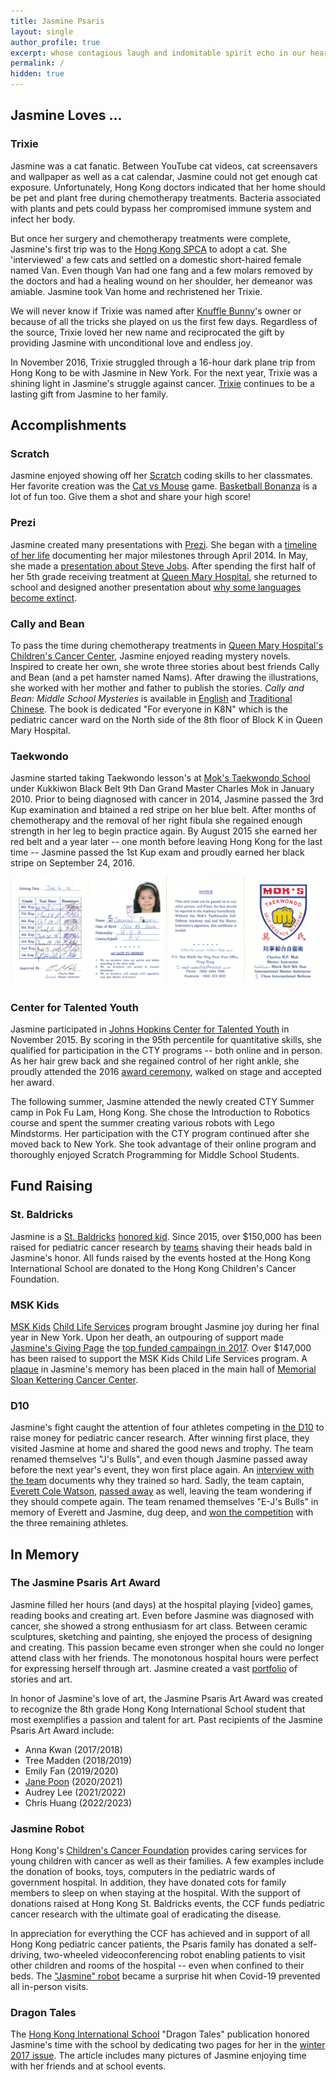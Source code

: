 ```yaml
---
title: Jasmine Psaris
layout: single
author_profile: true
excerpt: whose contagious laugh and indomitable spirit echo in our hearts
permalink: /
hidden: true
---
```




## Jasmine Loves ... 

### Trixie

<p>Jasmine was a cat fanatic.  Between YouTube cat videos, cat
screensavers and wallpaper as well as a cat calendar, Jasmine could
not get enough cat exposure.  Unfortunately, Hong Kong doctors
indicated that her home should be pet and plant free during
chemotherapy treatments.  Bacteria associated with plants and pets
could bypass her compromised immune system and infect her body.</p>

<p>But once her surgery and chemotherapy treatments were complete,
Jasmine's first trip was to the 
<a class="my-link" target="_blank" href="https://www.spca.org.hk/en/">Hong Kong SPCA</a> to adopt a cat.
She 'interviewed' a few cats and settled on a domestic short-haired
female named Van.  Even though Van had one fang and a few molars
removed by the doctors and had a healing wound on her shoulder, her
demeanor was amiable.  Jasmine took Van home and rechristened her
Trixie.</p>

<p>We will never know if Trixie was named after 
<a class="my-link" target="_blank" href="https://en.wikipedia.org/wiki/Knuffle_Bunny">Knuffle Bunny</a>'s
owner or because of all the tricks she played on us the first few
days. Regardless of the source, Trixie loved her new name and
reciprocated the gift by providing Jasmine with unconditional love and
endless joy.</p>

<p>In November 2016, Trixie struggled through a 16-hour dark plane trip
from Hong Kong to be with Jasmine in New York.  For the next year,
Trixie was a shining light in Jasmine's struggle against cancer.  <a class="my-link" 
href="/trixie/">Trixie</a> continues to be a lasting gift from Jasmine
to her family.</p>



## Accomplishments

### Scratch

Jasmine enjoyed showing off her <a class="my-link" target="_blank" href="https://scratch.mit.edu/">Scratch</a> 
coding skills to her classmates.  Her favorite creation was the 
<a class="my-link" target="_blank" href="https://scratch.mit.edu/projects/27270597">Cat vs Mouse</a> game.  <a class="my-link" target="_blank" href="https://scratch.mit.edu/projects/37947366/">Basketball Bonanza</a> 
is a lot of fun too.  Give them a shot and share your high score!

<h3 id="prezi">Prezi<a class="header-link" href="#prezi"><i class="fas fa-link"></i></a></h3>

Jasmine created many presentations with <a class="my-link" target="_blank" href="https://prezi.com">Prezi</a>.  She began 
with a <a class="my-link" target="_blank" href="https://prezi.com/b11vjggtgp-p/my-timeline/?present=1">timeline of her life</a> 
documenting her major milestones through April 2014.  In May, she made 
a <a class="my-link" target="_blank" href="https://prezi.com/1pwbj8k_kl-0/steve-jobs/?present=1">presentation about Steve Jobs</a>.  After 
spending the first half of her 5th grade receiving treatment at 
<a class="my-link" target="_blank" href="https://www8.ha.org.hk/qmh/">Queen Mary Hospital</a>, 
she returned to school and designed another presentation about 
<a class="my-link" target="_blank" href="https://prezi.com/jazichaxl0uc/why-do-languages-become-extinct/?present=1">why some languages become extinct</a>.


### Cally and Bean

To pass the time during chemotherapy treatments in 
<a class="my-link" target="_blank" href="https://www.ha.org.hk/qmh/">Queen Mary Hospital's</a>
<a class="my-link" target="_blank" href="https://paed.hku.hk/services/public_area/service/UPAM_K8_PE_001_Ward_Info.pdf">Children's Cancer Center</a>,
Jasmine enjoyed reading mystery novels.  Inspired to create her own,
she wrote three stories about best friends Cally and Bean (and a pet
hamster named Nams).  After drawing the illustrations, she worked with
her mother and father to publish the stories. <i>Cally and Bean: Middle
School Mysteries</i> is available in
<a class="my-link" target="_blank" href="https://www.amazon.com/Cally-Bean-Middle-School-Mysteries-ebook/dp/B077W1MH1T">English</a>
and <a class="my-link" target="_blank" href="https://www.amazon.com/%E5%87%B1%E8%8E%89%E5%92%8C%E8%B1%86%E8%B1%86-Traditional-Jasmine-L-Psaris-ebook/dp/B08F6Z48RH">Traditional Chinese</a>.
The book is dedicated "For everyone in K8N" which is the pediatric
cancer ward on the North side of the 8th floor of Block K in Queen Mary Hospital.

### Taekwondo

Jasmine started taking Taekwondo lesson's 
at <a class="my-link" target="_blank" href="http://www.moks-tkd.com">Mok's Taekwondo School</a> 
under Kukkiwon Black Belt 9th Dan Grand Master Charles Mok in January 2010.  Prior 
to being diagnosed with cancer in 2014, Jasmine passed the 3rd Kup examination 
and btained a red stripe on her blue belt. After months of chemotherapy
and the removal of her right fibula she regained enough strength in
her leg to begin practice again.  By August 2015 she earned her red
belt and a year later -- one month before leaving Hong Kong for the
last time -- Jasmine passed the 1st Kup exam and proudly earned her
black stripe on September 24, 2016.

<style>
  .side-by-side {overflow: auto; margin-left: -1%!important;}
  .side-by-side a {float: left; display: block; margin: 0 0 1% 1%; width: 48%; text-align: center; text-decoration: none!important;}
</style>
  
<div class="side-by-side">
<a> <img src="/assets/images/taekwondo/jasmine-tkd-inside.png"> </a>
<a> <img src="/assets/images/taekwondo/jasmine-tkd-outside.png"> </a>
</div>


### Center for Talented Youth

Jasmine participated in <a class="my-link" target="_blank"
href="https://cty.jhu.edu/">Johns Hopkins Center for Talented
Youth</a> in November 2015.  By scoring in the 95th percentile for
quantitative skills, she qualified for participation in the CTY
programs -- both online and in person.  As her hair grew back and she
regained control of her right ankle, she proudly attended the 2016 <a
class="my-link" target="_blank"
href="https://educationdocbox.com/K_6_Educators/68850231-High-honors-students-2015-and-2016-united-states-of-america-international.html">award
ceremony</a>, walked on stage and accepted her award.

The following summer, Jasmine attended the newly created CTY Summer
camp in Pok Fu Lam, Hong Kong.  She chose the Introduction to Robotics
course and spent the summer creating various robots with Lego
Mindstorms.  Her participation with the CTY program continued after
she moved back to New York.  She took advantage of their online
program and thoroughly enjoyed Scratch Programming for Middle School
Students.

## Fund Raising 

### St. Baldricks

Jasmine is a <a class="my-link" target="_blank" href="https://www.stbaldricks.org/">St. Baldricks</a>
<a class="my-link" target="_blank" href="https://www.stbaldricks.org/kids/jasminepsaris">honored kid</a>.  Since 2015,
over $150,000 has been raised for pediatric cancer research by
<a class="my-link" target="_blank" href="https://www.stbaldricks.org/teams/jasmine">teams</a> shaving their heads
bald in Jasmine's honor. All funds raised by the events hosted at the
Hong Kong International School are donated to the Hong Kong Children's Cancer Foundation.

### MSK Kids

<a class="my-link" target="_blank" href="https://www.mskcc.org/pediatrics">MSK Kids</a>
<a class="my-link" target="_blank" href="https://www.mskcc.org/pediatrics/experience/life-pediatrics">Child Life Services</a>
program brought Jasmine joy during her final year in New York.  Upon her death, an outpouring of support made 
<a class="my-link" target="_blank" href="http://mskcc.convio.net/goto/jasminepsaris">Jasmine's Giving Page</a> 
the <a class="my-link" target="_blank" href="https://secure2.convio.net/mskcc/site/TR/GivingPages/AnnualGiving;jsessionid=00000000.app20018a?pg=complist&fr_id=2903">top funded campaingn in 2017</a>.
Over $147,000 has been raised to support the MSK Kids Child Life Services program.  A
<a class="my-link" target="_blank" href="https://www.youtube.com/watch?v=IbvJsB2oMcA">plaque</a> 
in Jasmine's memory has been placed in the main hall of 
<a class="my-link" target="_blank" href="https://goo.gl/maps/nXhpdeKG6Mp87r8S6">Memorial Sloan Kettering Cancer Center</a>.

### D10

Jasmine's fight caught the attention of four athletes competing in 
<a class="my-link" target="_blank" href="https://thed10.com/">the D10</a> to raise money for pediatric cancer
research.  After winning first place, they visited Jasmine at home and shared the good news and trophy.  The 
team renamed themselves "J's Bulls", and even though Jasmine passed away before the next year's event, 
they won first place again.  An 
<a class="my-link" target="_blank" href="https://thed10.com/blog/j-s-bulls-why-we-do-this-in-the-first-place">interview with the team</a> 
documents why they trained so hard.  Sadly, the team captain, 
<a class="my-link" target="_blank" href="https://www.facebook.com/profile.php?id=618505401">Everett Cole Watson</a>, 
<a class="my-link" target="_blank" href= "https://www.instagram.com/p/Bw3NYc4By-g">passed away</a> as well,
leaving the team wondering if they should compete again.  The team renamed 
themselves "E-J's Bulls" in memory of Everett and Jasmine, dug deep, and 
<a class="my-link" target="_blank" href="https://thed10.com/blog/the-d10-nyc-2019-yearbook">won the competition</a> 
with the three remaining athletes.

## In Memory


### The Jasmine Psaris Art Award

<p>Jasmine filled her hours (and days) at the hospital playing [video]
games, reading books and creating art.  Even before Jasmine was
diagnosed with cancer, she showed a strong enthusiasm for art class.
Between ceramic sculptures, sketching and painting, she enjoyed the
process of designing and creating.  This passion became even stronger
when she could no longer attend class with her friends.  The
monotonous hospital hours were perfect for expressing herself through
art.  Jasmine created a vast <a class="my-link" href="portfolio">portfolio</a> of
stories and art.</p>

<p>In honor of Jasmine's love of art, the Jasmine Psaris Art Award was
created to recognize the 8th grade Hong Kong International School
student that most exemplifies a passion and talent for art.  Past
recipients of the Jasmine Psaris Art Award include:

<ul>
<li>Anna Kwan (2017/2018)</li>
<li>Tree Madden (2018/2019)</li>
<li>Emily Fan (2019/2020)</li>
<li><a class="my-link" target="_blank" href="https://hk.linkedin.com/in/janepoon1128">Jane Poon</a> (2020/2021)</li>
<li>Audrey Lee (2021/2022)</li>
<li>Chris Huang (2022/2023)</li>
</ul>
</p>

### Jasmine Robot

<p>Hong Kong's <a class="my-link" target="_blank" href="https://www.ccf.org.hk/en/">Children's Cancer Foundation</a>
provides caring services for young children with cancer as well as
their families.  A few examples include the donation of books, toys,
computers in the pediatric wards of government hospital. In addition,
they have donated cots for family members to sleep on when staying at
the hospital.  With the support of donations raised at Hong Kong
St. Baldricks events, the CCF funds pediatric cancer research with the
ultimate goal of eradicating the disease.</p>

<p>In appreciation for everything the CCF has achieved and in support of
all Hong Kong pediatric cancer patients, the Psaris family has donated
a self-driving, two-wheeled videoconferencing robot enabling patients
to visit other children and rooms of the hospital -- even when
confined to their beds.  The <a class="my-link" target="_blank"
href="https://www.youtube.com/watch?v=LPSswmWUUPM">"Jasmine" robot</a>
became a surprise hit when Covid-19 prevented all in-person visits.</p>

### Dragon Tales

The <a class="my-link" target="_blank" href="https://www.hkis.edu.hk/">Hong Kong International School</a> "Dragon
Tales" publication honored Jasmine's time with the school by dedicating two pages for her in the 
<a class="my-link" target="_blank" href="https://issuu.com/hkisadvancement/docs/final_hkis_dt_winter17_web/94">winter 2017 issue</a>.
The article includes many pictures of Jasmine enjoying time with her friends and at school events.


